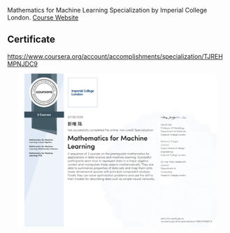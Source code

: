 Mathematics for Machine Learning Specialization by Imperial College London. [Course Website](https://www.coursera.org/specializations/mathematics-machine-learning?)

## Certificate

https://www.coursera.org/account/accomplishments/specialization/TJREHMPNJDC9

<p align="center">
<img src="certificate.pdf" alt="certificate" height="350">
</p>

